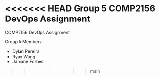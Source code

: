 <<<<<<< HEAD
Group 5 COMP2156 DevOps Assignment
=======
COMP2156 DevOps Assignment

Group 5 Members:
- Dylan Pereira
- Ryan Wang
- Jamane Forbes 
>>>>>>> main
